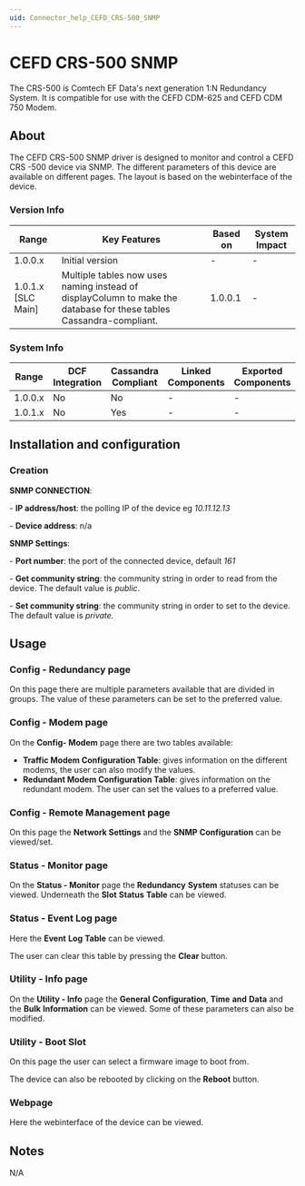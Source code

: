 ```yaml
---
uid: Connector_help_CEFD_CRS-500_SNMP
---
```


# CEFD CRS-500 SNMP

The CRS-500 is Comtech EF Data's next generation 1:N Redundancy System. It is compatible for use with the CEFD CDM-625 and CEFD CDM 750 Modem.

## About

The CEFD CRS-500 SNMP driver is designed to monitor and control a CEFD CRS -500 device via SNMP. The different parameters of this device are available on different pages. The layout is based on the webinterface of the device.

### Version Info

| **Range**            | **Key Features**                                                                                                    | **Based on** | **System Impact** |
|----------------------|---------------------------------------------------------------------------------------------------------------------|--------------|-------------------|
| 1.0.0.x              | Initial version                                                                                                     | \-           | \-                |
| 1.0.1.x \[SLC Main\] | Multiple tables now uses naming instead of displayColumn to make the database for these tables Cassandra-compliant. | 1.0.0.1      | \-                |

### System Info

| **Range** | **DCF Integration** | **Cassandra Compliant** | **Linked Components** | **Exported Components** |
|-----------|---------------------|-------------------------|-----------------------|-------------------------|
| 1.0.0.x   | No                  | No                      | \-                    | \-                      |
| 1.0.1.x   | No                  | Yes                     | \-                    | \-                      |

## Installation and configuration

### Creation

**SNMP CONNECTION**:

\- **IP address/host**: the polling IP of the device eg *10.11.12.13*

\- **Device address**: n/a

**SNMP Settings**:

\- **Port number**: the port of the connected device, default *161*

\- **Get community string**: the community string in order to read from the device. The default value is *public*.

\- **Set community string**: the community string in order to set to the device. The default value is *private.*

## Usage

### Config - Redundancy page

On this page there are multiple parameters available that are divided in groups. The value of these parameters can be set to the preferred value.

### Config - Modem page

On the **Config- Modem** page there are two tables available:

- **Traffic Modem Configuration Table**: gives information on the different modems, the user can also modify the values.
- **Redundant Modem Configuration Table**: gives information on the redundant modem. The user can set the values to a preferred value.

### Config - Remote Management page

On this page the **Network Settings** and the **SNMP** **Configuration** can be viewed/set.

### Status - Monitor page

On the **Status - Monitor** page the **Redundancy** **System** statuses can be viewed. Underneath the **Slot** **Status** **Table** can be viewed.

### Status - Event Log page

Here the **Event** **Log** **Table** can be viewed.

The user can clear this table by pressing the **Clear** button.

### Utility - Info page

On the **Utility - Info** page the **General** **Configuration**, **Time** **and** **Data** and the **Bulk** **Information** can be viewed. Some of these parameters can also be modified.

### Utility - Boot Slot

On this page the user can select a firmware image to boot from.

The device can also be rebooted by clicking on the **Reboot** button.

### Webpage

Here the webinterface of the device can be viewed.

## Notes

N/A
